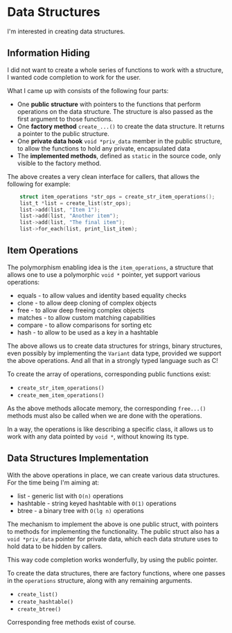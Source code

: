 # Data Structures

I'm interested in creating data structures.

## Information Hiding

I did not want to create a whole series of functions to work 
with a structure, I wanted code completion to work for the user.

What I came up with consists of the following four parts:

* One **public structure** with pointers to the functions that perform operations on the data structure. The structure is also passed as the first argument to those functions.
* One **factory method** `create_...()` to create the data structure. It returns a pointer to the public structure.
* One **private data hook** `void *priv_data` member in the public structure, to allow the functions to hold any private, encapsulated data
* The **implemented methods**, defined as `static` in the source code, only visible to the factory method.

The above creates a very clean interface for callers, that allows the following for example:

```c
    struct item_operations *str_ops = create_str_item_operations();
    list_t *list = create_list(str_ops);
    list->add(list, "Item 1");
    list->add(list, "Another item");
    list->add(list, "The final item");
    list->for_each(list, print_list_item);
```

## Item Operations

The polymorphism enabling idea is the `item_operations`, a structure that allows one
to use a polymorphic `void *` pointer, yet support various operations:

* equals - to allow values and identity based equality checks
* clone - to allow deep cloning of complex objects
* free  - to allow deep freeing complex objects
* matches - to allow custom matching capabilities
* compare - to allow comparisons for sorting etc
* hash - to allow to be used as a key in a hashtable

The above allows us to create data structures for strings, binary structures, 
even possibly by implementing the `Variant` data type, provided we support the above operations.
And all that in a strongly typed language such as C!

To create the array of operations, corresponding public functions exist:

* `create_str_item_operations()`
* `create_mem_item_operations()`

As the above methods allocate memory, the corresponding `free...()` methods 
must also be called when we are done with the operations.

In a way, the operations is like describing a specific class, 
it allows us to work with any data pointed by `void *`, without 
knowing its type.

## Data Structures Implementation

With the above operations in place, we can create various data structures.
For the time being I'm aiming at:

* list - generic list with `O(n)` operations
* hashtable - string keyed hashtable with `O(1)` operations
* btree - a binary tree with `O(lg n)` operations

The mechanism to implement the above is one public struct,
with pointers to methods for implementing the functionality.
The public struct also has a `void *priv_data` pointer for private data,
which each data struture uses to hold data to be hidden by callers.

This way code completion works wonderfully, by using the public pointer.

To create the data structures, there are factory functions,
where one passes in the `operations` structure, along with any remaining arguments.

* `create_list()`
* `create_hashtable()`
* `create_btree()`

Corresponding free methods exist of course.

